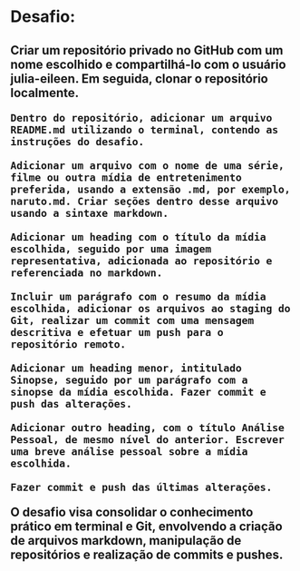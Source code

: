 <h1> Desafio: </h1>
<h2>     Criar um repositório privado no GitHub com um nome escolhido e compartilhá-lo com o usuário julia-eileen. Em seguida, clonar o repositório localmente.

    Dentro do repositório, adicionar um arquivo README.md utilizando o terminal, contendo as instruções do desafio.

    Adicionar um arquivo com o nome de uma série, filme ou outra mídia de entretenimento preferida, usando a extensão .md, por exemplo, naruto.md. Criar seções dentro desse arquivo usando a sintaxe markdown.

    Adicionar um heading com o título da mídia escolhida, seguido por uma imagem representativa, adicionada ao repositório e referenciada no markdown.

    Incluir um parágrafo com o resumo da mídia escolhida, adicionar os arquivos ao staging do Git, realizar um commit com uma mensagem descritiva e efetuar um push para o repositório remoto.

    Adicionar um heading menor, intitulado Sinopse, seguido por um parágrafo com a sinopse da mídia escolhida. Fazer commit e push das alterações.

    Adicionar outro heading, com o título Análise Pessoal, de mesmo nível do anterior. Escrever uma breve análise pessoal sobre a mídia escolhida.

    Fazer commit e push das últimas alterações.

O desafio visa consolidar o conhecimento prático em terminal e Git, envolvendo a criação de arquivos markdown, manipulação de repositórios e realização de commits e pushes. </h2>